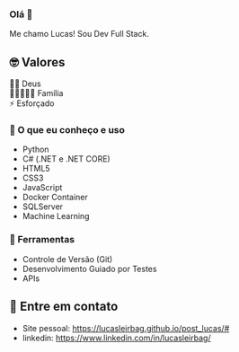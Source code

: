 ### Olá 👋

Me chamo Lucas! Sou Dev Full Stack.

## 🤓 Valores
🙏🏽 Deus<br>
👩🏻‍🤝‍👨🏽 Família<br>
⚡️ Esforçado

### 🧠 O que eu conheço e uso
- Python
- C# (.NET e .NET CORE)
- HTML5
- CSS3
- JavaScript
- Docker Container
- SQLServer
- Machine Learning


### 🔧 Ferramentas
- Controle de Versão (Git)
- Desenvolvimento Guiado por Testes
- APIs

## 🔗 Entre em contato
- Site pessoal: https://lucasleirbag.github.io/post_lucas/#
- linkedin: https://www.linkedin.com/in/lucasleirbag/
